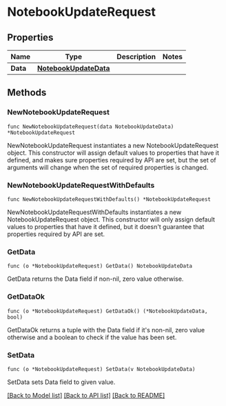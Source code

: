 # NotebookUpdateRequest

## Properties

Name | Type | Description | Notes
---- | ---- | ----------- | ------
**Data** | [**NotebookUpdateData**](NotebookUpdateData.md) |  | 

## Methods

### NewNotebookUpdateRequest

`func NewNotebookUpdateRequest(data NotebookUpdateData) *NotebookUpdateRequest`

NewNotebookUpdateRequest instantiates a new NotebookUpdateRequest object.
This constructor will assign default values to properties that have it defined,
and makes sure properties required by API are set, but the set of arguments
will change when the set of required properties is changed.

### NewNotebookUpdateRequestWithDefaults

`func NewNotebookUpdateRequestWithDefaults() *NotebookUpdateRequest`

NewNotebookUpdateRequestWithDefaults instantiates a new NotebookUpdateRequest object.
This constructor will only assign default values to properties that have it defined,
but it doesn't guarantee that properties required by API are set.

### GetData

`func (o *NotebookUpdateRequest) GetData() NotebookUpdateData`

GetData returns the Data field if non-nil, zero value otherwise.

### GetDataOk

`func (o *NotebookUpdateRequest) GetDataOk() (*NotebookUpdateData, bool)`

GetDataOk returns a tuple with the Data field if it's non-nil, zero value otherwise
and a boolean to check if the value has been set.

### SetData

`func (o *NotebookUpdateRequest) SetData(v NotebookUpdateData)`

SetData sets Data field to given value.



[[Back to Model list]](../README.md#documentation-for-models) [[Back to API list]](../README.md#documentation-for-api-endpoints) [[Back to README]](../README.md)



